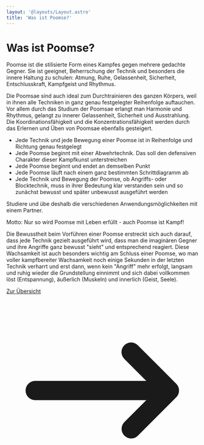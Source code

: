 ```yaml
---
layout: '@layouts/Layout.astro'
title: 'Was ist Poomse?'
---
```


# Was ist Poomse?

Poomse ist die stilisierte Form eines Kampfes gegen mehrere gedachte Gegner. Sie ist geeignet, Beherrschung der Technik und besonders die innere Haltung zu schulen: Atmung, Ruhe, Gelassenheit, Sicherheit, Entschlusskraft, Kampfgeist und Rhythmus.

Die Poomsae sind auch ideal zum Durchtrainieren des ganzen Körpers, weil in ihnen alle Techniken in ganz genau festgelegter Reihenfolge auftauchen. Vor allem durch das Studium der Poomsae erlangt man Harmonie und Rhythmus, gelangt zu innerer Gelassenheit, Sicherheit und Ausstrahlung. Die Koordinationsfähigkeit und die Konzentrationsfähigkeit werden durch das Erlernen und Üben von Poomsae ebenfalls gesteigert.

-   Jede Technik und jede Bewegung einer Poomse ist in Reihenfolge und Richtung genau festgelegt
-   Jede Poomse beginnt mit einer Abwehrtechnik. Das soll den defensiven Charakter dieser Kampfkunst unterstreichen
-   Jede Poomse beginnt und endet an demselben Punkt
-   Jede Poomse läuft nach einem ganz bestimmten Schrittdiagramm ab
-   Jede Technik und Bewegung der Poomse, ob Angriffs- oder Blocktechnik, muss in ihrer Bedeutung klar verstanden sein und so zunächst bewusst und später unbewusst ausgeführt werden

Studiere und übe deshalb die verschiedenen Anwendungsmöglichkeiten mit einem Partner.

Motto: Nur so wird Poomse mit Leben erfüllt - auch Poomse ist Kampf!

Die Bewusstheit beim Vorführen einer Poomse erstreckt sich auch darauf, dass jede Technik gezielt ausgeführt wird, dass man die imaginären Gegner und ihre Angriffe ganz bewusst "sieht" und entsprechend reagiert. Diese Wachsamkeit ist auch besonders wichtig am Schluss einer Poomse, wo man voller kampfbereiter Wachsamkeit noch einige Sekunden in der letzten Technik verharrt und erst dann, wenn kein "Angriff" mehr erfolgt, langsam und ruhig wieder die Grundstellung einnimmt und sich dabei vollkommen löst (Entspannung), äußerlich (Muskeln) und innerlich (Geist, Seele).

<p class="text-gray-500 dark:text-gray-400">
    <a href="/taekwondo/poomse/overview" class="inline-flex items-center font-medium text-blue-600 dark:text-blue-500 hover:underline">
        Zur Übersicht
        <svg aria-hidden="true" class="w-5 h-5 ml-1" fill="currentColor" viewBox="0 0 20 20" xmlns="http://www.w3.org/2000/svg"><path fill-rule="evenodd" d="M12.293 5.293a1 1 0 011.414 0l4 4a1 1 0 010 1.414l-4 4a1 1 0 01-1.414-1.414L14.586 11H3a1 1 0 110-2h11.586l-2.293-2.293a1 1 0 010-1.414z" clip-rule="evenodd"></path></svg>
    </a>
</p>
